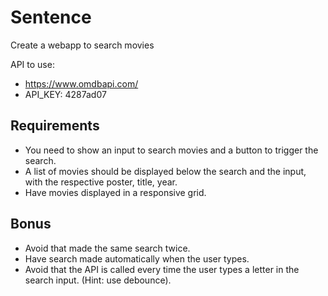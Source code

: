 # Sentence

Create a webapp to search movies

API to use:

- <https://www.omdbapi.com/>
- API_KEY: 4287ad07

## Requirements

- You need to show an input to search movies and a button to trigger the search.
- A list of movies should be displayed below the search and the input, with the respective poster, title, year.
- Have movies displayed in a responsive grid.

## Bonus

- Avoid that made the same search twice.
- Have search made automatically when the user types.
- Avoid that the API is called every time the user types a letter in the search input. (Hint: use debounce).
